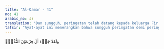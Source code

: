 ```yaml
---
title: "Al-Qamar - 41"
no: 41
arabic_no: ٤١
translation: "Dan sungguh, peringatan telah datang kepada keluarga Fir‘aun. "
tafsir: "Ayat-ayat ini menerangkan bahwa sungguh peringatan demi peringatan telah berkali-kali disampaikan kepada kaum Fir'aun dan pengikut-pengikutnya. Namun mereka tetap mendustakannya. Peringatan-peringatan itu adalah semua tanda-tanda kerasulan dan mukjizat yang Allah berikan kepada Nabi Musa sebagaimana diungkapkan dalam Surah al-A'raf/7: 133 dan al-Isra'/17: 101. Karena itu Allah menurunkan azab kepada mereka. Azab datang dari Zat yang Mahakuat dan Mahakuasa, yang menunjukkan bahwa azab itu amat hebat. Berupa tenggelamnya Fir'aun dan pengikutnya di Laut Merah."
---
```

وَلَقَدْ جَاۤءَ اٰلَ فِرْعَوْنَ النُّذُرُۚ  